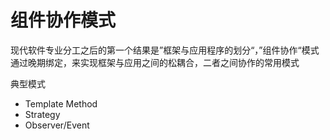 # 组件协作模式

现代软件专业分工之后的第一个结果是”框架与应用程序的划分“，”组件协作“模式通过晚期绑定，来实现框架与应用之间的松耦合，二者之间协作的常用模式

典型模式

+ Template Method 
+ Strategy 
+ Observer/Event 
